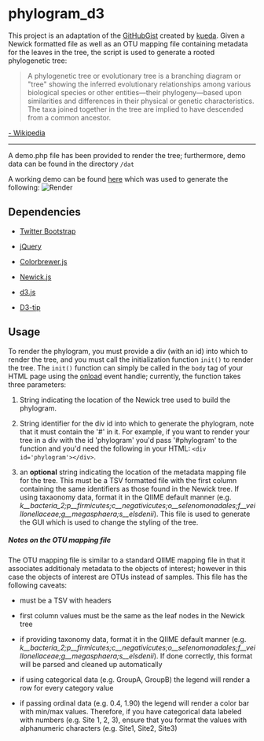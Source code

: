 # phylogram_d3This project is an adaptation of the [GitHubGist](https://gist.github.com/) created by [kueda](https://gist.github.com/kueda/1036776).  Given a Newick formatted file as well as an OTU mapping file containing metadata for the leaves in the tree, the script is used to generate a rooted phylogenetic tree:> A phylogenetic tree or evolutionary tree is a branching diagram or "tree" showing the inferred evolutionary relationships among various biological species or other entities—their phylogeny—based upon similarities and differences in their physical or genetic characteristics. The taxa joined together in the tree are implied to have descended from a common ancestor.[- Wikipedia](https://en.wikipedia.org/wiki/Phylogenetic_tree#Unrooted_tree)---A demo.php file has been provided to render the tree; furthermore, demo data can be found in the directory `/dat`A working demo can be found [here](http://www.matatu.com/phylogram/demo.php) which was used to generate the following:![Render](https://cdn.rawgit.com/ConstantinoSchillebeeckx/phylogram_d3/master/tree.svg "Render")## Dependencies* [Twitter Bootstrap](https://getbootstrap.com/)* [jQuery](https://jquery.com/)* [Colorbrewer.js](https://bl.ocks.org/mbostock/5577023)* [Newick.js](https://github.com/jasondavies/newick.js)* [d3.js](https://d3js.org/)* [D3-tip](http://labratrevenge.com/d3-tip/)## UsageTo render the phylogram, you must provide a div (with an id) into which to render the tree, and you must call the initialization function `init()` to render the tree.  The `init()` function can simply be called in the `body` tag of your HTML page using the [onload](https://developer.mozilla.org/en-US/docs/Web/API/GlobalEventHandlers/onload) event handle; currently, the function takes three parameters:1. String indicating the location of the Newick tree used to build the phylogram.2. String identifier for the div id into which to generate the phylogram, note that it must contain the '#' in it.  For example, if you want to render your tree in a div with the id 'phylogram' you'd pass '#phylogram' to the function and you'd need the following in your HTML: `<div id='phylogram'></div>`.3. an **optional** string indicating the location of the metadata mapping file for the tree.  This must be a TSV formatted file with the first column containing the same identifiers as those found in the Newick tree.  If using taxaonomy data, format it in the QIIME default manner (e.g. *k__bacteria_2;p__firmicutes;c__negativicutes;o__selenomonadales;f__veillonellaceae;g__megasphaera;s__elsdenii*).  This file is used to generate the GUI which is used to change the styling of the tree.##### Notes on the OTU mapping fileThe OTU mapping file is similar to a standard QIIME mapping file in that it associates additionaly metadata to the objects of interest; however in this case the objects of interest are OTUs instead of samples.  This file has the following caveats:* must be a TSV with headers* first column values must be the same as the leaf nodes in the Newick tree* if providing taxonomy data, format it in the QIIME default manner (e.g. *k__bacteria_2;p__firmicutes;c__negativicutes;o__selenomonadales;f__veillonellaceae;g__megasphaera;s__elsdenii*).  If done correctly, this format will be parsed and cleaned up automatically* if using categorical data (e.g. GroupA, GroupB) the legend will render a row for every category value* if passing ordinal data (e.g. 0.4, 1.90) the legend will render a color bar with min/max values.  Therefore, if you have categorical data labeled with numbers (e.g. Site 1, 2, 3), ensure that you format the values with alphanumeric characters (e.g. Site1, Site2, Site3)